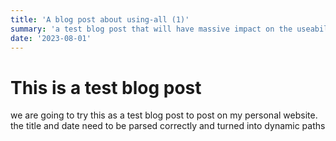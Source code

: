 ```yaml
---
title: 'A blog post about using-all (1)'
summary: 'a test blog post that will have massive impact on the useability of my website'
date: '2023-08-01'
---
```


# This is a test blog post

we are going to try this as a test blog post to post on my personal website. the title and date need to be parsed correctly and turned into dynamic paths 